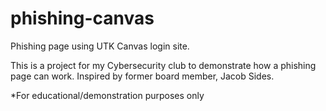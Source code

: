 # phishing-canvas

Phishing page using UTK Canvas login site.

This is a project for my Cybersecurity club to demonstrate how a phishing page can work. Inspired by former board member, Jacob Sides.

*For educational/demonstration purposes only

